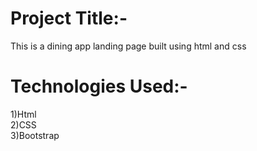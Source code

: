 <h1>Project Title:-</h1>
This is a dining app landing page built using html and css</br>
<h1>Technologies Used:-</h1>
1)Html</br>
2)CSS</br>
3)Bootstrap</br>
